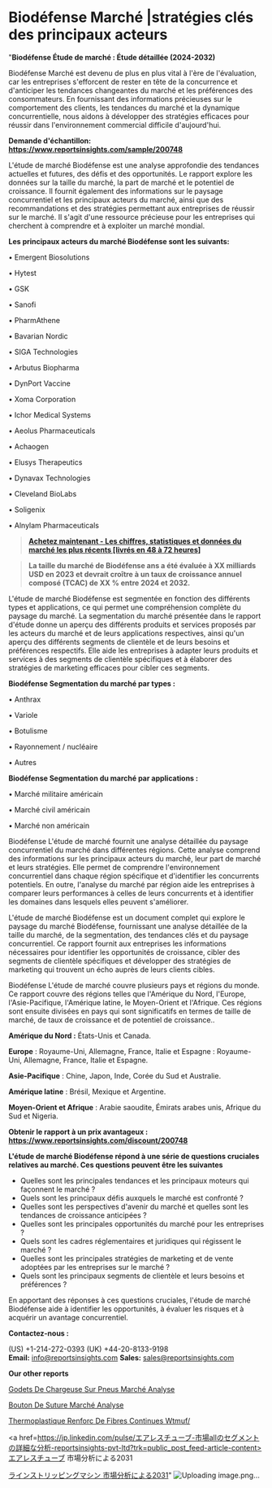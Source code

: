 # Biodéfense Marché |stratégies clés des principaux acteurs

"<strong>Biodéfense Étude de marché : Étude détaillée (2024-2032)</strong>

Biodéfense Marché est devenu de plus en plus vital à l'ère de l'évaluation, car les entreprises s'efforcent de rester en tête de la concurrence et d'anticiper les tendances changeantes du marché et les préférences des consommateurs. En fournissant des informations précieuses sur le comportement des clients, les tendances du marché et la dynamique concurrentielle, nous aidons à développer des stratégies efficaces pour réussir dans l'environnement commercial difficile d'aujourd'hui.

<strong>Demande d'échantillon: <a href=https://www.reportsinsights.com/sample/200748>https://www.reportsinsights.com/sample/200748</a></strong>

L'étude de marché Biodéfense est une analyse approfondie des tendances actuelles et futures, des défis et des opportunités. Le rapport explore les données sur la taille du marché, la part de marché et le potentiel de croissance. Il fournit également des informations sur le paysage concurrentiel et les principaux acteurs du marché, ainsi que des recommandations et des stratégies permettant aux entreprises de réussir sur le marché. Il s'agit d'une ressource précieuse pour les entreprises qui cherchent à comprendre et à exploiter un marché mondial.

<strong>Les principaux acteurs du marché Biodéfense sont les suivants:</strong>

• Emergent Biosolutions

• Hytest

• GSK

• Sanofi

• PharmAthene

• Bavarian Nordic

• SIGA Technologies

• Arbutus Biopharma

• DynPort Vaccine

• Xoma Corporation

• Ichor Medical Systems

• Aeolus Pharmaceuticals

• Achaogen

• Elusys Therapeutics

• Dynavax Technologies

• Cleveland BioLabs

• Soligenix

• Alnylam Pharmaceuticals
<blockquote><a href=https://www.reportsinsights.com/buynow/200748><span style=text-decoration: underline;><strong>Achetez maintenant - Les chiffres, statistiques et données du marché les plus récents [livrés en 48 à 72 heures]</strong></span></a></blockquote>
<blockquote><span style=text-decoration: underline;><strong>La taille du marché de Biodéfense ans a été évaluée à XX milliards USD en 2023 et devrait croître à un taux de croissance annuel composé (TCAC) de XX % entre 2024 et 2032.</strong></span></blockquote>
L'étude de marché Biodéfense est segmentée en fonction des différents types et applications, ce qui permet une compréhension complète du paysage du marché. La segmentation du marché présentée dans le rapport d'étude donne un aperçu des différents produits et services proposés par les acteurs du marché et de leurs applications respectives, ainsi qu'un aperçu des différents segments de clientèle et de leurs besoins et préférences respectifs. Elle aide les entreprises à adapter leurs produits et services à des segments de clientèle spécifiques et à élaborer des stratégies de marketing efficaces pour cibler ces segments.

<strong>Biodéfense Segmentation du marché par types :</strong>

• Anthrax

• Variole

• Botulisme

• Rayonnement / nucléaire

• Autres

<strong>Biodéfense Segmentation du marché par applications :</strong>

• Marché militaire américain

• Marché civil américain

• Marché non américain

Biodéfense L'étude de marché fournit une analyse détaillée du paysage concurrentiel du marché dans différentes régions. Cette analyse comprend des informations sur les principaux acteurs du marché, leur part de marché et leurs stratégies. Elle permet de comprendre l'environnement concurrentiel dans chaque région spécifique et d'identifier les concurrents potentiels. En outre, l'analyse du marché par région aide les entreprises à comparer leurs performances à celles de leurs concurrents et à identifier les domaines dans lesquels elles peuvent s'améliorer.

L'étude de marché Biodéfense est un document complet qui explore le paysage du marché Biodéfense, fournissant une analyse détaillée de la taille du marché, de la segmentation, des tendances clés et du paysage concurrentiel. Ce rapport fournit aux entreprises les informations nécessaires pour identifier les opportunités de croissance, cibler des segments de clientèle spécifiques et développer des stratégies de marketing qui trouvent un écho auprès de leurs clients cibles.

Biodéfense L'étude de marché couvre plusieurs pays et régions du monde. Ce rapport couvre des régions telles que l'Amérique du Nord, l'Europe, l'Asie-Pacifique, l'Amérique latine, le Moyen-Orient et l'Afrique. Ces régions sont ensuite divisées en pays qui sont significatifs en termes de taille de marché, de taux de croissance et de potentiel de croissance..

<strong>Amérique du Nord :</strong> États-Unis et Canada.

<strong>Europe</strong> : Royaume-Uni, Allemagne, France, Italie et Espagne : Royaume-Uni, Allemagne, France, Italie et Espagne.

<strong>Asie-Pacifique</strong> : Chine, Japon, Inde, Corée du Sud et Australie.

<strong>Amérique latine</strong> : Brésil, Mexique et Argentine.

<strong>Moyen-Orient et Afrique</strong> : Arabie saoudite, Émirats arabes unis, Afrique du Sud et Nigeria.

<strong>Obtenir le rapport à un prix avantageux : <a href=https://www.reportsinsights.com/discount/200748>https://www.reportsinsights.com/discount/200748</a></strong>

<strong>L'étude de marché Biodéfense répond à une série de questions cruciales relatives au marché. Ces questions peuvent être les suivantes</strong>
<ul>
  <li>Quelles sont les principales tendances et les principaux moteurs qui façonnent le marché ?</li>
  <li>Quels sont les principaux défis auxquels le marché est confronté ?</li>
  <li>Quelles sont les perspectives d'avenir du marché et quelles sont les tendances de croissance anticipées ?</li>
  <li>Quelles sont les principales opportunités du marché pour les entreprises ?</li>
  <li>Quels sont les cadres réglementaires et juridiques qui régissent le marché ?</li>
  <li>Quelles sont les principales stratégies de marketing et de vente adoptées par les entreprises sur le marché ?</li>
  <li>Quels sont les principaux segments de clientèle et leurs besoins et préférences ?</li>
</ul>
En apportant des réponses à ces questions cruciales, l'étude de marché Biodéfense aide à identifier les opportunités, à évaluer les risques et à acquérir un avantage concurrentiel.

<strong>Contactez-nous :</strong>

(US) +1-214-272-0393
(UK) +44-20-8133-9198
<strong>Email:</strong> <a>info@reportsinsights.com</a>
<strong>Sales:</strong> <a>sales@reportsinsights.com</a>

<strong>Our other reports</strong>

<a href=https://www.linkedin.com/pulse/godets-de-chargeuse-sur-pneus-march%C3%A9-analyse-xbcic/>Godets De Chargeuse Sur Pneus Marché Analyse</a>

<a href=https://www.linkedin.com/pulse/bouton-de-suture-march%C3%A9-analyse-et-tendances-ofmvf/>Bouton De Suture Marché Analyse</a>

<a href=https://www.linkedin.com/pulse/thermoplastique-renforc%C3%A9-de-fibres-continues-wtmuf/>Thermoplastique Renforc De Fibres Continues Wtmuf/</a>

<a href=https://jp.linkedin.com/pulse/エアレスチューブ-市場allのセグメントの詳細な分析-reportsinsights-pvt-ltd?trk=public_post_feed-article-content>エアレスチューブ 市場分析による2031</a>

<a href=https://www.linkedin.com/pulse/ラインストリッピングマシン-市場cagr見通し成長2028-reports-insights-expert/>ラインストリッピングマシン 市場分析による2031</a>"
![Uploading image.png…]()
